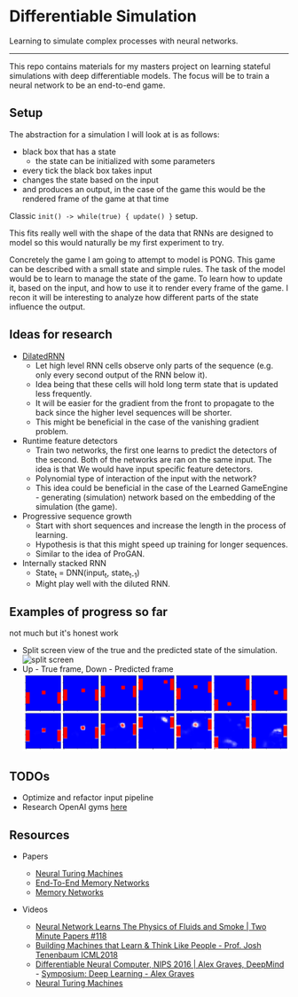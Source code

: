 # Differentiable Simulation

Learning to simulate complex processes with neural networks.

---

This repo contains materials for my masters project on learning stateful simulations with deep differentiable models. The focus will be to train a neural network to be an end-to-end game.

## Setup

The abstraction for a simulation I will look at is as follows:

- black box that has a state
  - the state can be initialized with some parameters
- every tick the black box takes input
- changes the state based on the input
- and produces an output, in the case of the game this would be the rendered frame of the game at that time

Classic `init() -> while(true) { update() }` setup.

This fits really well with the shape of the data that RNNs are designed to model so this would naturally be my first experiment to try.

Concretely the game I am going to attempt to model is PONG. This game can be described with a small state and simple rules. The task of the model would be to learn to manage the state of the game. To learn how to update it, based on the input, and how to use it to render every frame of the game.
I recon it will be interesting to analyze how different parts of the state influence the output.

## Ideas for research

- [DilatedRNN](https://github.com/code-terminator/DilatedRNN)
  - Let high level RNN cells observe only parts of the sequence (e.g. only every second output of the RNN below it).
  - Idea being that these cells will hold long term state that is updated less frequently.
  - It will be easier for the gradient from the front to propagate to the back since the higher level sequences will be shorter.
  - This might be beneficial in the case of the vanishing gradient problem.
- Runtime feature detectors
  - Train two networks, the first one learns to predict the detectors of the second. Both of the networks are ran on the same input. The idea is that We would have input specific feature detectors.
  - Polynomial type of interaction of the input with the network?
  - This idea could be beneficial in the case of the Learned GameEngine - generating (simulation) network based on the embedding of the simulation (the game).
- Progressive sequence growth
  - Start with short sequences and increase the length in the process of learning.
  - Hypothesis is that this might speed up training for longer sequences.
  - Similar to the idea of ProGAN.
- Internally stacked RNN
  - State<sub>t</sub> = DNN(input<sub>t</sub>, state<sub>t-1</sub>)
  - Might play well with the diluted RNN.

## Examples of progress so far

not much but it's honest work

- Split screen view of the true and the predicted state of the simulation.
  ![split screen](assets/split_screen_view.gif)
- Up - True frame, Down - Predicted frame
  ![training progress](assets/training_progress.png)

## TODOs

- Optimize and refactor input pipeline
- Research OpenAI gyms [here](https://gym.openai.com/envs/Pong-v0/)

## Resources

- Papers

  - [Neural Turing Machines](https://arxiv.org/abs/1410.5401)
  - [End-To-End Memory Networks](http://papers.nips.cc/paper/5846-end-to-end-memorynetworks)
  - [Memory Networks](https://arxiv.org/abs/1410.3916)

- Videos

  - [Neural Network Learns The Physics of Fluids and Smoke | Two Minute Papers #118](https://www.youtube.com/watch?v=iOWamCtnwTc)
  - [Building Machines that Learn & Think Like People - Prof. Josh Tenenbaum ICML2018](https://www.youtube.com/watch?v=RB78vRUO6X8)
  - [Differentiable Neural Computer, NIPS 2016 | Alex Graves, DeepMind](https://www.youtube.com/watch?v=6SmN8dt8WeQ) - [Symposium: Deep Learning - Alex Graves](https://www.youtube.com/watch?v=_H0i0IhEO2g)
  - [Neural Turing Machines](https://www.youtube.com/watch?v=Ensr41dfEp0)
